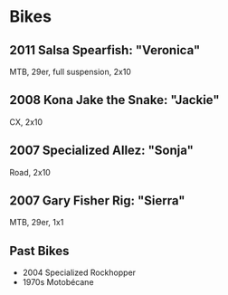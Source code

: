 # Bikes

## 2011 Salsa Spearfish: "Veronica"

MTB, 29er, full suspension, 2x10

## 2008 Kona Jake the Snake: "Jackie"

CX, 2x10

## 2007 Specialized Allez: "Sonja"

Road, 2x10

## 2007 Gary Fisher Rig: "Sierra"

MTB, 29er, 1x1

## Past Bikes

  * 2004 Specialized Rockhopper
  * 1970s Motobécane
